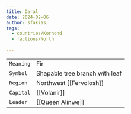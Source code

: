```yaml
---
title: Daral
date: 2024-02-06
author: sfakias
tags:
  - countries/Korhond
  - factions/North
 
---
```

| | |
| --- | --- |
| `Meaning` | Fir |
| `Symbol` | Shapable tree branch with leaf |
| `Region` | Northwest [[Fervolosh]] |
| `Capital` | [[Volanir]] |
| `Leader` | [[Queen Alinwe]] |